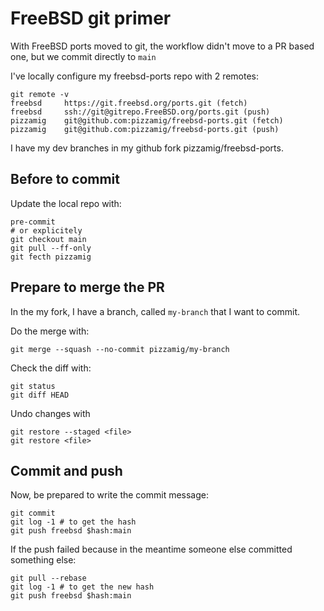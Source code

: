 # FreeBSD git primer

With FreeBSD ports moved to git, the workflow didn't move to a PR based one, but we commit directly to `main`

I've locally configure my freebsd-ports repo with 2 remotes:
```
git remote -v
freebsd	    https://git.freebsd.org/ports.git (fetch)
freebsd	    ssh://git@gitrepo.FreeBSD.org/ports.git (push)
pizzamig	git@github.com:pizzamig/freebsd-ports.git (fetch)
pizzamig	git@github.com:pizzamig/freebsd-ports.git (push)

```

I have my dev branches in my github fork pizzamig/freebsd-ports.

## Before to commit

Update the local repo with:
```console
pre-commit
# or explicitely
git checkout main
git pull --ff-only
git fecth pizzamig
```

## Prepare to merge the PR

In the my fork, I have a branch, called `my-branch` that I want to commit.

Do the merge with:
```
git merge --squash --no-commit pizzamig/my-branch
```

Check the diff with:
```
git status
git diff HEAD
```

Undo changes with
```
git restore --staged <file>
git restore <file>
```

## Commit and push
Now, be prepared to write the commit message:

```
git commit
git log -1 # to get the hash
git push freebsd $hash:main
```

If the push failed because in the meantime someone else committed something else:
```
git pull --rebase
git log -1 # to get the new hash
git push freebsd $hash:main
```
